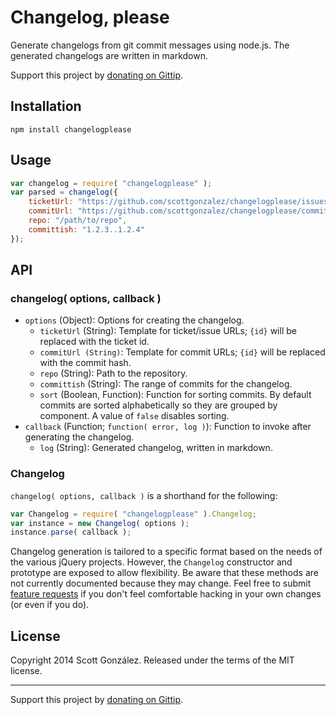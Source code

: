 # Changelog, please

Generate changelogs from git commit messages using node.js. The generated changelogs are written in markdown.

Support this project by [donating on Gittip](https://www.gittip.com/scottgonzalez/).

## Installation

```
npm install changelogplease
```

## Usage

```javascript
var changelog = require( "changelogplease" );
var parsed = changelog({
	ticketUrl: "https://github.com/scottgonzalez/changelogplease/issues/{id}",
	commitUrl: "https://github.com/scottgonzalez/changelogplease/commit/{id}",
	repo: "/path/to/repo",
	committish: "1.2.3..1.2.4"
});
```

## API

### changelog( options, callback )

* `options` (Object): Options for creating the changelog.
  * `ticketUrl` (String): Template for ticket/issue URLs; `{id}` will be replaced with the ticket id.
  * `commitUrl (String)`: Template for commit URLs; `{id}` will be replaced with the commit hash.
  * `repo` (String): Path to the repository.
  * `committish` (String): The range of commits for the changelog.
  * `sort` (Boolean, Function): Function for sorting commits. By default commits are sorted alphabetically so they are grouped by component. A value of `false` disables sorting.
* `callback` (Function; `function( error, log )`): Function to invoke after generating the changelog.
  * `log` (String): Generated changelog, written in markdown.

### Changelog

`changelog( options, callback )` is a shorthand for the following:

```js
var Changelog = require( "changelogplease" ).Changelog;
var instance = new Changelog( options );
instance.parse( callback );
```

Changelog generation is tailored to a specific format based on the needs of the various jQuery
projects. However, the `Changelog` constructor and prototype are exposed to allow flexibility.
Be aware that these methods are not currently documented because they may change. Feel free to
submit [feature requests](https://github.com/scottgonzalez/changelogplease/issues/new) if you don't
feel comfortable hacking in your own changes (or even if you do).


## License

Copyright 2014 Scott González. Released under the terms of the MIT license.

---

Support this project by [donating on Gittip](https://www.gittip.com/scottgonzalez/).
